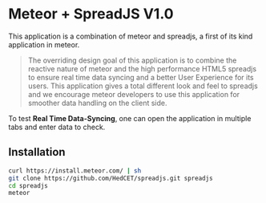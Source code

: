 Meteor + SpreadJS V1.0
=========

This application is a combination of meteor and spreadjs, a first of its kind application in meteor. 

> The overriding design goal of this application is to combine the reactive
> nature of meteor and the high performance HTML5 spreadjs to ensure real time data
> syncing and a better User Experience for its users.
> This application gives a total different look and feel to spreadjs and we encourage
> meteor developers to use this application for smoother data handling on the client side.

To test **Real Time Data-Syncing**, one can open the application in multiple tabs and enter data to check.

Installation
--------------

```sh
curl https://install.meteor.com/ | sh
git clone https://github.com/HedCET/spreadjs.git spreadjs
cd spreadjs 
meteor

```
